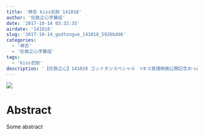 ```yaml
---
title: '神舌 kiss忍耐 141018'
author: '伦敦之心字幕组'
date: '2017-10-14 03:32:35'
airdate: '141018'
slug: '2017-10-14_godtongue_141018_5926bdd6'
categories: 
  - '神舌'
  - '伦敦之心字幕组'
tags: 
  - 'kiss忍耐'
description: '【伦敦之心】141018 ゴッドタンスペシャル　▽キス我慢映画公開記念おっぱい'
---
```


![](https://i.imgur.com/OFFLq5Q.jpg)
# Abstract
Some abstract
